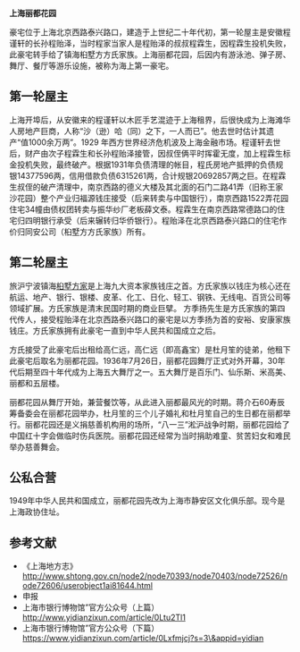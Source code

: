 **上海丽都花园**

豪宅位于上海北京西路泰兴路口，建造于上世纪二十年代初，第一轮屋主是安徽程谨轩的长孙程贻泽，当时程家当家人是程贻泽的叔叔程霖生，因程霖生投机失败，此豪宅转手给了镇海桕墅方方氏家族。上海丽都花园，后因内有游泳池、弹子房、舞厅、餐厅等游乐设施，被称为海上第一豪宅。

## 第一轮屋主

上海开埠后，从安徽来的程谨轩以木匠手艺混迹于上海租界，后很快成为上海滩华人房地产巨商，人称“沙（逊）哈（同）之下，一人而已”。他去世时估计其遗产“值1000余万两”。1929 年西方世界经济危机波及上海金融市场。程谨轩去世后，财产由次子程霖生和长孙程贻泽接管，因叔侄俩平时挥霍无度，加上程霖生标金投机失败，最终破产。根据1931年负债清理的帐目，程氏房地产抵押的负债规银14377596两，信用借款负债6315261两，合计规银20692857两之巨。在程霖生叔侄的破产清理中，南京西路的德义大楼及其北面的石门二路41弄（旧称王家沙花园）整个产业归福源钱庄接受（后来转卖与中国银行），南京西路1522弄花园住宅34幢由债权团转卖与振华纱厂老板薛文泰。程霖生在南京西路常德路口的住宅归四明银行承受（后来辗转归华侨银行）。程贻泽在北京西路泰兴路口的住宅作价归同安公司（桕墅方方氏家族）所有。

## 第二轮屋主

旅沪宁波镇海[桕墅方家](../Page/桕墅方家.md "wikilink")是上海九大资本家族钱庄之首。方氏家族以钱庄为核心还在航运、地产、银行、银楼、皮革、化工、日化、轻工、钢铁、无线电、百货公司等领域扩展。方氏家族是清末民国时期的商业巨擘。 方季扬先生是方氏家族的第四代传人，接受程贻泽在北京西路泰兴路口的豪宅是以方季扬为首的安裕、安康家族钱庄。方氏家族拥有此豪宅一直到中华人民共和国成立之后。

方氏接受了此豪宅后出租给高仁远，高仁远（即高鑫宝）是杜月笙的徒弟，他租下此豪宅后取名为丽都花园。1936年7月26日，丽都花园舞厅正式对外开幕，30年代后期至四十年代成为上海五大舞厅之一。五大舞厅是百乐门、仙乐斯、米高美、丽都和五层楼。

丽都花园从舞厅开始，兼营餐饮等，从此进入丽都最风光的时期。蒋介石60寿辰筹备委会在丽都花园举办，杜月笙的三个儿子婚礼和杜月笙自己的生日都在丽都举行。丽都花园还是义捐慈善机构用的场所，“八一三”淞沪战争时期，丽都花园给了中国红十字会做临时伤兵医院。丽都花园还经常为当时捐助难童、贫苦妇女和难民举办慈善舞会。

## 公私合营

1949年中华人民共和国成立，丽都花园先改为上海市静安区文化俱乐部。现今是上海政协住址。

## 参考文献

<div class="references-small">

<references />

</div>

  - 《上海地方志》http://www.shtong.gov.cn/node2/node70393/node70403/node72526/node72606/userobject1ai81644.html
  - 申报
  - 上海市银行博物馆”官方公众号（上篇）http://www.yidianzixun.com/article/0Ltu2Tl1
  - 上海市银行博物馆”官方公众号（下篇）https://www.yidianzixun.com/article/0Lxfmjcj?s=3\&appid=yidian